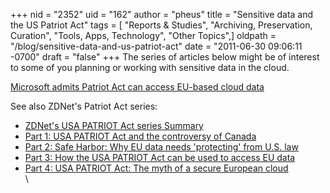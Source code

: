 +++
nid = "2352"
uid = "162"
author = "pheus"
title = "Sensitive data and the US Patriot Act"
tags = [ "Reports & Studies", "Archiving, Preservation, Curation", "Tools, Apps, Technology", "Other Topics",]
oldpath = "/blog/sensitive-data-and-us-patriot-act"
date = "2011-06-30 09:06:11 -0700"
draft = "false"
+++
The series of articles below might be of interest to some of you
planning or working with sensitive data in the cloud.

[Microsoft admits Patriot Act can access EU-based cloud
data](http://www.zdnet.com/blog/igeneration/microsoft-admits-patriot-act-can-access-eu-based-cloud-data/11225)

[](http://www.zdnet.com/blog/igeneration/microsoft-admits-patriot-act-can-access-eu-based-cloud-data/11225)See
also ZDNet's Patriot Act series:

-   [ZDNet\'s USA PATRIOT Act series
    Summary](http://www.zdnet.com/blog/igeneration/summary-zdnets-usa-patriot-act-series/9233)
-   [Part 1: USA PATRIOT Act and the controversy of
    Canada](http://www.zdnet.com/blog/igeneration/usa-patriot-act-and-the-controversy-of-canada/8803)
-   [Part 2: Safe Harbor: Why EU data needs 'protecting' from U.S.
    law](http://www.zdnet.com/blog/igeneration/safe-harbor-why-eu-data-needs-protecting-from-us-law/8801)
-   [Part 3: How the USA PATRIOT Act can be used to access EU
    data](http://www.zdnet.com/blog/igeneration/case-study-how-the-usa-patriot-act-can-be-used-to-access-eu-data/8805)
-   [Part 4: USA PATRIOT Act: The myth of a secure European
    cloud](http://www.zdnet.com/blog/igeneration/usa-patriot-act-the-myth-of-a-secure-european-cloud/8807)\
    \
